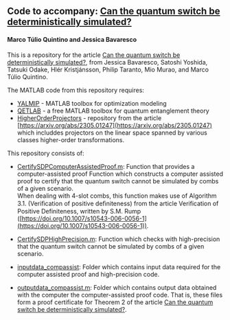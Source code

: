 ## Code to accompany: [Can the quantum switch be deterministically simulated?](https://arxiv.org/abs/xxxx.xxxx)

#### Marco Túlio Quintino and Jessica Bavaresco


This is a repository for the article [Can the quantum switch be deterministically simulated?](https://arxiv.org/abs/xxxx.xxxx), from Jessica Bavaresco, Satoshi Yoshida, Tatsuki Odake, Hlér Kristjánsson, Philip Taranto, Mio Murao, and Marco Túlio Quintino.

 The MATLAB code from this repository requires:
- [YALMIP](https://github.com/yalmip/yalmip/) - MATLAB toolbox for optimization modeling
- [QETLAB](http://www.qetlab.com/) - a free MATLAB toolbox for quantum entanglement theory
- [HigherOrderProjectors](https://github.com/mtcq/HigherOrderProjectors) - repository from the article [https://arxiv.org/abs/2305.01247](https://arxiv.org/abs/2305.01247) which includdes projectors on the linear space spanned by various classes higher-order transformations.

This repository consists of:

- [CertifySDPComputerAssistedProof.m](https://github.com/mtcq/switch_simulation/blob/main/code_compassist/CertifySDPComputerAssistedProof.m): Function that provides a computer-assisted proof Function which constructs a computer assisted proof to certify that the quantum switch cannot be simulated by combs of a given scenario. <br> When dealing with 4-slot combs, this function makes use of Algorithm 3.1. (Veriﬁcation of positive deﬁniteness) from the article Verification of Positive Definiteness, written by S.M. Rump ([https://doi.org/10.1007/s10543-006-0056-1](https://doi.org/10.1007/s10543-006-0056-1)).

- [CertifySDPHighPrecision.m](https://github.com/mtcq/switch_simulation/blob/main/code_compassist/CertifySDPHighPrecision.m): Function which checks with high-precision that the quantum switch cannot be simulated by combs of a given scenario.

-  [inputdata_compassist](https://github.com/mtcq/switch_simulation/tree/main/inputdata_compassist): Folder which contains input data required for the computer assisted proof and high-precision code.

- [outputdata_compassist.m](https://github.com/mtcq/switch_simulation/tree/main/outputdata_compassist): Folder which contains output data obtained with the computer the computer-assisted proof code. That is, these files form a proof certificate for Theorem 2 of the article [Can the quantum switch be deterministically simulated?](https://arxiv.org/abs/xxxx.xxxx).

